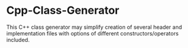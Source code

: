# Cpp-Class-Generator
This C++ class generator may simplify creation of several header and implementation files with options of different constructors/operators included.

